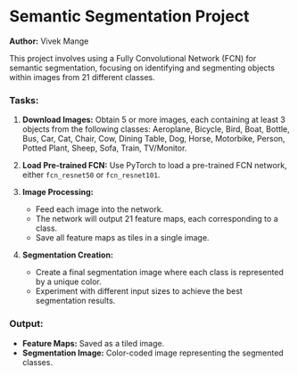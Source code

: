 # Semantic Segmentation Project

**Author:** Vivek Mange

This project involves using a Fully Convolutional Network (FCN) for semantic segmentation, focusing on identifying and segmenting objects within images from 21 different classes.

### Tasks:

1. **Download Images:** Obtain 5 or more images, each containing at least 3 objects from the following classes: Aeroplane, Bicycle, Bird, Boat, Bottle, Bus, Car, Cat, Chair, Cow, Dining Table, Dog, Horse, Motorbike, Person, Potted Plant, Sheep, Sofa, Train, TV/Monitor.

2. **Load Pre-trained FCN:** Use PyTorch to load a pre-trained FCN network, either `fcn_resnet50` or `fcn_resnet101`.

3. **Image Processing:**
   - Feed each image into the network.
   - The network will output 21 feature maps, each corresponding to a class.
   - Save all feature maps as tiles in a single image.

4. **Segmentation Creation:**
   - Create a final segmentation image where each class is represented by a unique color.
   - Experiment with different input sizes to achieve the best segmentation results.

### Output:
- **Feature Maps:** Saved as a tiled image.
- **Segmentation Image:** Color-coded image representing the segmented classes.

